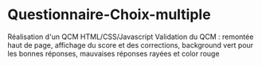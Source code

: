 # Questionnaire-Choix-multiple
Réalisation d'un QCM HTML/CSS/Javascript
Validation du QCM : remontée haut de page, affichage du score et des corrections, background vert pour les bonnes réponses, mauvaises réponses rayées et color rouge
